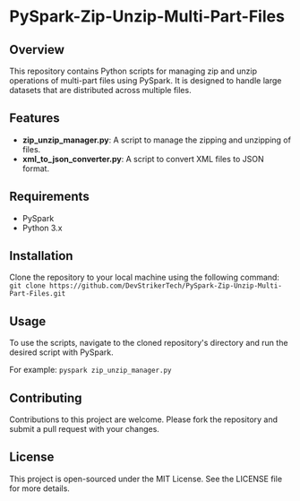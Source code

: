 # PySpark-Zip-Unzip-Multi-Part-Files

## Overview
This repository contains Python scripts for managing zip and unzip operations of multi-part files using PySpark. It is designed to handle large datasets that are distributed across multiple files.

## Features
- **zip_unzip_manager.py**: A script to manage the zipping and unzipping of files.
- **xml_to_json_converter.py**: A script to convert XML files to JSON format.

## Requirements
- PySpark
- Python 3.x

## Installation
Clone the repository to your local machine using the following command:
`git clone https://github.com/DevStrikerTech/PySpark-Zip-Unzip-Multi-Part-Files.git`

## Usage
To use the scripts, navigate to the cloned repository's directory and run the desired script with PySpark.

For example:
`pyspark zip_unzip_manager.py`


## Contributing
Contributions to this project are welcome. Please fork the repository and submit a pull request with your changes.

## License
This project is open-sourced under the MIT License. See the LICENSE file for more details.
